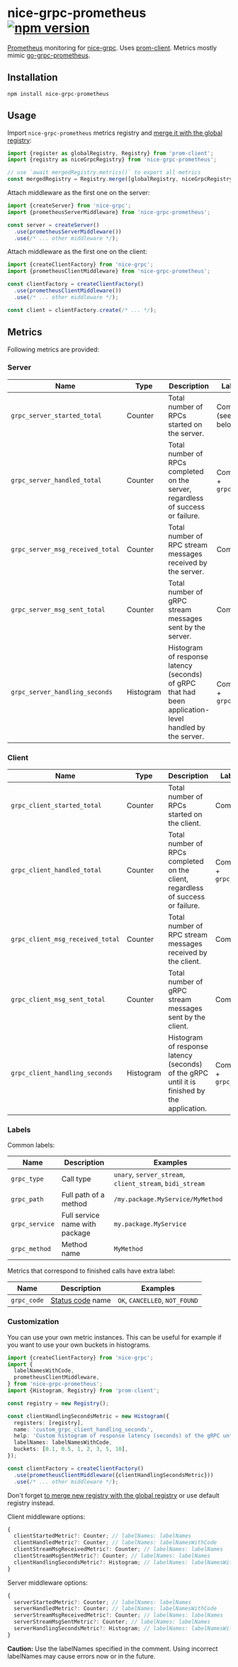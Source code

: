 # nice-grpc-prometheus [![npm version][npm-image]][npm-url]

[Prometheus](https://prometheus.io/) monitoring for
[nice-grpc](https://github.com/deeplay-io/nice-grpc). Uses
[prom-client](https://github.com/siimon/prom-client). Metrics mostly mimic
[go-grpc-prometheus](https://github.com/grpc-ecosystem/go-grpc-prometheus).

## Installation

    npm install nice-grpc-prometheus

## Usage

Import `nice-grpc-prometheus` metrics registry and
[merge it with the global registry](https://github.com/siimon/prom-client#multiple-registries):

```ts
import {register as globalRegistry, Registry} from 'prom-client';
import {registry as niceGrpcRegistry} from 'nice-grpc-prometheus';

// use `await mergedRegistry.metrics()` to export all metrics
const mergedRegistry = Registry.merge([globalRegistry, niceGrpcRegistry]);
```

Attach middleware as the first one on the server:

```ts
import {createServer} from 'nice-grpc';
import {prometheusServerMiddleware} from 'nice-grpc-prometheus';

const server = createServer()
  .use(prometheusServerMiddleware())
  .use(/* ... other middleware */);
```

Attach middleware as the first one on the client:

```ts
import {createClientFactory} from 'nice-grpc';
import {prometheusClientMiddleware} from 'nice-grpc-prometheus';

const clientFactory = createClientFactory()
  .use(prometheusClientMiddleware())
  .use(/* ... other middleware */);

const client = clientFactory.create(/* ... */);
```

## Metrics

Following metrics are provided:

### Server

| Name                             | Type      | Description                                                                                            | Labels               |
| -------------------------------- | --------- | ------------------------------------------------------------------------------------------------------ | -------------------- |
| `grpc_server_started_total`      | Counter   | Total number of RPCs started on the server.                                                            | Common (see below)   |
| `grpc_server_handled_total`      | Counter   | Total number of RPCs completed on the server, regardless of success or failure.                        | Common + `grpc_code` |
| `grpc_server_msg_received_total` | Counter   | Total number of RPC stream messages received by the server.                                            | Common               |
| `grpc_server_msg_sent_total`     | Counter   | Total number of gRPC stream messages sent by the server.                                               | Common               |
| `grpc_server_handling_seconds`   | Histogram | Histogram of response latency (seconds) of gRPC that had been application-level handled by the server. | Common + `grpc_code` |

### Client

| Name                             | Type      | Description                                                                                  | Labels               |
| -------------------------------- | --------- | -------------------------------------------------------------------------------------------- | -------------------- |
| `grpc_client_started_total`      | Counter   | Total number of RPCs started on the client.                                                  | Common               |
| `grpc_client_handled_total`      | Counter   | Total number of RPCs completed on the client, regardless of success or failure.              | Common + `grpc_code` |
| `grpc_client_msg_received_total` | Counter   | Total number of RPC stream messages received by the client.                                  | Common               |
| `grpc_client_msg_sent_total`     | Counter   | Total number of gRPC stream messages sent by the client.                                     | Common               |
| `grpc_client_handling_seconds`   | Histogram | Histogram of response latency (seconds) of the gRPC until it is finished by the application. | Common + `grpc_code` |

### Labels

Common labels:

| Name           | Description                    | Examples                                                 |
| -------------- | ------------------------------ | -------------------------------------------------------- |
| `grpc_type`    | Call type                      | `unary`, `server_stream`, `client_stream`, `bidi_stream` |
| `grpc_path`    | Full path of a method          | `/my.package.MyService/MyMethod`                         |
| `grpc_service` | Full service name with package | `my.package.MyService`                                   |
| `grpc_method`  | Method name                    | `MyMethod`                                               |

Metrics that correspond to finished calls have extra label:

| Name        | Description                                                                  | Examples                       |
| ----------- | ---------------------------------------------------------------------------- | ------------------------------ |
| `grpc_code` | [Status code](https://grpc.github.io/grpc/core/md_doc_statuscodes.html) name | `OK`, `CANCELLED`, `NOT_FOUND` |

[npm-image]: https://badge.fury.io/js/nice-grpc-prometheus.svg
[npm-url]: https://badge.fury.io/js/nice-grpc-prometheus

### Customization

You can use your own metric instances. This can be useful for example if you
want to use your own buckets in histograms.

```ts
import {createClientFactory} from 'nice-grpc';
import {
  labelNamesWithCode,
  prometheusClientMiddleware,
} from 'nice-grpc-prometheus';
import {Histogram, Registry} from 'prom-client';

const registry = new Registry();

const clientHandlingSecondsMetric = new Histogram({
  registers: [registry],
  name: 'custom_grpc_client_handling_seconds',
  help: 'Custom histogram of response latency (seconds) of the gRPC until it is finished by the application.',
  labelNames: labelNamesWithCode,
  buckets: [0.1, 0.5, 1, 2, 3, 5, 10],
});

const clientFactory = createClientFactory()
  .use(prometheusClientMiddleware({clientHandlingSecondsMetric}))
  .use(/* ... other middleware */);
```

Don't forget
[to merge new registry with the global registry](https://github.com/siimon/prom-client#multiple-registries)
or use default registry instead.

Client middleware options:

```ts
{
  clientStartedMetric?: Counter; // labelNames: labelNames
  clientHandledMetric?: Counter; // labelNames: labelNamesWithCode
  clientStreamMsgReceivedMetric?: Counter; // labelNames: labelNames
  clientStreamMsgSentMetric?: Counter; // labelNames: labelNames
  clientHandlingSecondsMetric?: Histogram; // labelNames: labelNamesWithCode
}
```

Server middleware options:

```ts
{
  serverStartedMetric?: Counter; // labelNames: labelNames
  serverHandledMetric?: Counter; // labelNames: labelNamesWithCode
  serverStreamMsgReceivedMetric?: Counter; // labelNames: labelNames
  serverStreamMsgSentMetric?: Counter; // labelNames: labelNames
  serverHandlingSecondsMetric?: Histogram; // labelNames: labelNamesWithCode
}
```

**Caution:** Use the labelNames specified in the comment. Using incorrect
labelNames may cause errors now or in the future.
